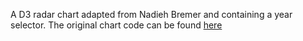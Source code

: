 A D3 radar chart adapted from Nadieh Bremer and containing a year selector.
The original chart code can be found [here](https://gist.github.com/nbremer/21746a9668ffdf6d8242#file-radarchart-js)

